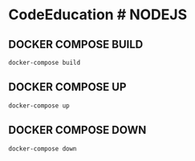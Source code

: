 
# CodeEducation # NODEJS

## DOCKER COMPOSE BUILD

```
docker-compose build
```

## DOCKER COMPOSE UP

```
docker-compose up
```

## DOCKER COMPOSE DOWN

```
docker-compose down
```
